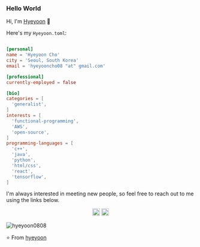 ### Hello World
Hi, I'm [Hyeyoon](https://github.com/hyeyoon0808) 👋

Here's my `Hyeyoon.toml`:

```toml

[personal]
name = 'Hyeyoon Cho'
city = 'Seoul, South Korea'
email = 'hyeyooncho08 "at" gmail.com'

[professional]
currently-employed = false

[bio]
categories = [
  'generalist',
]
interests = [
  'functional-programming',
  'AWS',
  'open-source',
]
programming-languages = [
  'c++',
  'java',
  'python',
  'html/css',
  'react',
  'tensorflow',
]


```

I'm always interested in meeting new people, so feel free to reach out to me using the links below.

<p align="center">
  <a href="mailto:hyeyooncho08@gmail.com"><img src="https://image.flaticon.com/icons/svg/725/725643.svg" height="20" width="20" /></a>
  <a href="https://linkedin.com/in/hyeyooncho"><img src="https://cdn.jsdelivr.net/npm/simple-icons@3.0.1/icons/linkedin.svg" height="20"     width="20" /></a>
</p>

<p align="left">
  <img src="https://github-readme-stats.vercel.app/api?username=hyeyoon0808&show_icons=true" alt="hyeyoon0808" /> 

</p>
<p align="left"> </p>



⭐️ From [hyeyoon](https://github.com/[hyeyoon0808])
